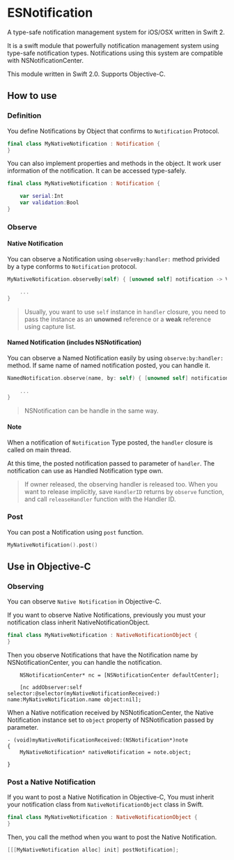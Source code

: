 # ESNotification

A type-safe notification management system for iOS/OSX written in Swift 2.

It is a swift module that powerfully notification management system using type-safe notification types. Notifications using this system are compatible with NSNotificationCenter.

This module written in Swift 2.0. Supports Objective-C.

## How to use

### Definition

You define Notifications by Object that confirms to `Notification` Protocol.

```swift
final class MyNativeNotification : Notification {
}
```

You can also implement properties and methods in the object. It work user information of the notification. It can be accessed type-safely.

```swift
final class MyNativeNotification : Notification {

	var serial:Int
	var validation:Bool
}
```

### Observe

#### Native Notification

You can observe a Notification using `observeBy:handler:` method privided by a type conforms to `Notification` protocol.

```swift
MyNativeNotification.observeBy(self) { [unowned self] notification -> Void in

	...
}
```

> Usually, you want to use `self` instance in `handler` closure, you need to pass the instance as an **unowned** reference or a **weak** reference using capture list. 

#### Named Notification (includes NSNotification)

You can observe a Named Notification easily by using `observe:by:handler:` method. If same name of named notification posted, you can handle it.

```swift
NamedNotification.observe(name, by: self) { [unowned self] notification in
			
	...
}
```

> NSNotification can be handle in the same way.

#### Note

When a notification of `Notification` Type posted, the `handler` closure is called on main thread.

At this time, the posted notification passed to parameter of `handler`. The notification can use as Handled Notification type own.

> If owner released, the observing handler is released too.
> When you want to release implicitly, save `HandlerID` returns by `observe` function, and call `releaseHandler` function with the Handler ID.

### Post

You can post a Notification using `post` function.

```swift
MyNativeNotification().post()
```

## Use in Objective-C

### Observing

You can observe `Native Notification` in Objective-C.

If you want to observe Native Notifications, previously you must your notification class inherit NativeNotificationObject.

```swift
final class MyNativeNotification : NativeNotificationObject {
}
```

Then you observe Notifications that have the Notification name by NSNotificationCenter, you can handle the notification.

```objc
	NSNotificationCenter* nc = [NSNotificationCenter defaultCenter];

	[nc addObserver:self selector:@selector(myNativeNotificationReceived:) name:MyNativeNotification.name object:nil];
```

When a Native notification received by NSNotificationCenter, the Native Notification instance set to `object` property of NSNotification passed by parameter.

```objc
- (void)myNativeNotificationReceived:(NSNotification*)note
{
	MyNativeNotification* nativeNotification = note.object;
	
}
```

### Post a Native Notification

If you want to post a Native Notification in Objective-C, You must inherit your notification class from `NativeNotificationObject` class in Swift.

```swift
final class MyNativeNotification : NativeNotificationObject {	
}
```

Then, you call the method when you want to post the Native Notification.

```Objective-C
[[[MyNativeNotification alloc] init] postNotification];
```
